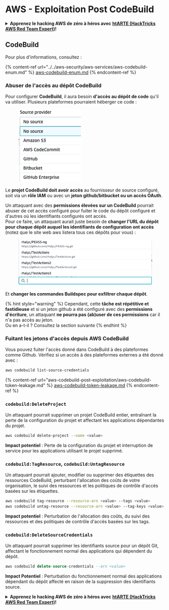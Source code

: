 # AWS - Exploitation Post CodeBuild

<details>

<summary><strong>Apprenez le hacking AWS de zéro à héros avec</strong> <a href="https://training.hacktricks.xyz/courses/arte"><strong>htARTE (HackTricks AWS Red Team Expert)</strong></a><strong>!</strong></summary>

Autres moyens de soutenir HackTricks :

* Si vous souhaitez voir votre **entreprise annoncée dans HackTricks** ou **télécharger HackTricks en PDF**, consultez les [**PLANS D'ABONNEMENT**](https://github.com/sponsors/carlospolop)!
* Obtenez le [**merchandising officiel PEASS & HackTricks**](https://peass.creator-spring.com)
* Découvrez [**La Famille PEASS**](https://opensea.io/collection/the-peass-family), notre collection d'[**NFTs**](https://opensea.io/collection/the-peass-family) exclusifs
* **Rejoignez le** 💬 [**groupe Discord**](https://discord.gg/hRep4RUj7f) ou le [**groupe telegram**](https://t.me/peass) ou **suivez** moi sur **Twitter** 🐦 [**@carlospolopm**](https://twitter.com/carlospolopm)**.**
* **Partagez vos astuces de hacking en soumettant des PR aux dépôts github** [**HackTricks**](https://github.com/carlospolop/hacktricks) et [**HackTricks Cloud**](https://github.com/carlospolop/hacktricks-cloud).

</details>

## CodeBuild

Pour plus d'informations, consultez :

{% content-ref url="../../aws-security/aws-services/aws-codebuild-enum.md" %}
[aws-codebuild-enum.md](../../aws-security/aws-services/aws-codebuild-enum.md)
{% endcontent-ref %}

### Abuser de l'accès au dépôt CodeBuild

Pour configurer **CodeBuild**, il aura besoin **d'accès au dépôt de code** qu'il va utiliser. Plusieurs plateformes pourraient héberger ce code :

<figure><img src="../../../.gitbook/assets/image (3) (5).png" alt=""><figcaption></figcaption></figure>

Le **projet CodeBuild doit avoir accès** au fournisseur de source configuré, soit via un **rôle IAM** ou avec un **jeton github/bitbucket ou un accès OAuth**.

Un attaquant avec des **permissions élevées sur un CodeBuild** pourrait abuser de cet accès configuré pour fuiter le code du dépôt configuré et d'autres où les identifiants configurés ont accès.\
Pour ce faire, un attaquant aurait juste besoin de **changer l'URL du dépôt pour chaque dépôt auquel les identifiants de configuration ont accès** (notez que le site web aws listera tous ces dépôts pour vous) :

<figure><img src="../../../.gitbook/assets/image (11) (1).png" alt=""><figcaption></figcaption></figure>

Et **changer les commandes Buildspec pour exfiltrer chaque dépôt**.

{% hint style="warning" %}
Cependant, cette **tâche est répétitive et fastidieuse** et si un jeton github a été configuré avec des **permissions d'écriture**, un attaquant **ne pourra pas (ab)user de ces permissions** car il n'a pas accès au jeton.\
Ou en a-t-il ? Consultez la section suivante
{% endhint %}

### Fuitant les jetons d'accès depuis AWS CodeBuild

Vous pouvez fuiter l'accès donné dans CodeBuild à des plateformes comme Github. Vérifiez si un accès à des plateformes externes a été donné avec :
```bash
aws codebuild list-source-credentials
```
{% content-ref url="aws-codebuild-post-exploitation/aws-codebuild-token-leakage.md" %}
[aws-codebuild-token-leakage.md](aws-codebuild-post-exploitation/aws-codebuild-token-leakage.md)
{% endcontent-ref %}

### `codebuild:DeleteProject`

Un attaquant pourrait supprimer un projet CodeBuild entier, entraînant la perte de la configuration du projet et affectant les applications dépendantes du projet.
```bash
aws codebuild delete-project --name <value>
```
**Impact potentiel** : Perte de la configuration du projet et interruption de service pour les applications utilisant le projet supprimé.

### `codebuild:TagResource`, `codebuild:UntagResource`

Un attaquant pourrait ajouter, modifier ou supprimer des étiquettes des ressources CodeBuild, perturbant l'allocation des coûts de votre organisation, le suivi des ressources et les politiques de contrôle d'accès basées sur les étiquettes.
```bash
aws codebuild tag-resource --resource-arn <value> --tags <value>
aws codebuild untag-resource --resource-arn <value> --tag-keys <value>
```
**Impact potentiel** : Perturbation de l'allocation des coûts, du suivi des ressources et des politiques de contrôle d'accès basées sur les tags.

### `codebuild:DeleteSourceCredentials`

Un attaquant pourrait supprimer les identifiants source pour un dépôt Git, affectant le fonctionnement normal des applications qui dépendent du dépôt.
```sql
aws codebuild delete-source-credentials --arn <value>
```
**Impact Potentiel** : Perturbation du fonctionnement normal des applications dépendant du dépôt affecté en raison de la suppression des identifiants source.

<details>

<summary><strong>Apprenez le hacking AWS de zéro à héros avec</strong> <a href="https://training.hacktricks.xyz/courses/arte"><strong>htARTE (HackTricks AWS Red Team Expert)</strong></a><strong>!</strong></summary>

Autres moyens de soutenir HackTricks :

* Si vous souhaitez voir votre **entreprise annoncée dans HackTricks** ou **télécharger HackTricks en PDF**, consultez les [**PLANS D'ABONNEMENT**](https://github.com/sponsors/carlospolop)!
* Obtenez le [**merchandising officiel PEASS & HackTricks**](https://peass.creator-spring.com)
* Découvrez [**La Famille PEASS**](https://opensea.io/collection/the-peass-family), notre collection d'[**NFTs**](https://opensea.io/collection/the-peass-family) exclusifs
* **Rejoignez le** 💬 [**groupe Discord**](https://discord.gg/hRep4RUj7f) ou le [**groupe telegram**](https://t.me/peass) ou **suivez**-moi sur **Twitter** 🐦 [**@carlospolopm**](https://twitter.com/carlospolopm)**.**
* **Partagez vos astuces de hacking en soumettant des PR aux dépôts github** [**HackTricks**](https://github.com/carlospolop/hacktricks) et [**HackTricks Cloud**](https://github.com/carlospolop/hacktricks-cloud).

</details>
